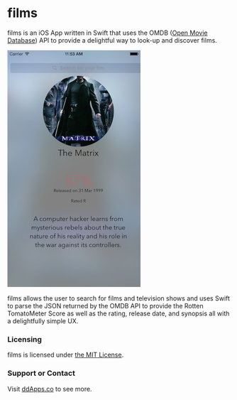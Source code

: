 # films
films is an iOS App written in Swift that uses the OMDB ([Open Movie Database](http://www.omdbapi.com/)) API to provide a delightful way to look-up and discover films.

![](https://raw.githubusercontent.com/duliodenis/films/master/art/films-matrix.png)

films allows the user to search for films and television shows and uses Swift to parse the JSON returned by the OMDB API to provide the Rotten TomatoMeter Score as well as the rating, release date, and synopsis all with a delightfully simple UX.

### Licensing
films is licensed under [the MIT License](https://github.com/duliodenis/films/blob/master/LICENSE).

### Support or Contact
Visit [ddApps.co](http://ddapps.co) to see more.
